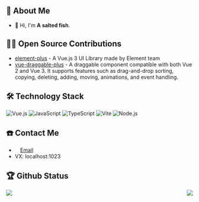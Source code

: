 ## 🤺 About Me

- 👋 Hi, I'm **A salted fish**.

## 🤾‍♂️ Open Source Contributions


- [element-plus](https://github.com/element-plus/element-plus) - A Vue.js 3 UI Library made by Element team 
- [vue-draggable-plus](https://github.com/Alfred-Skyblue/vue-draggable-plus) - A draggable component compatible with both Vue 2 and Vue 3. It supports features such as drag-and-drop sorting, copying, deleting, adding, moving, animations, and event handling.

## 🛠 Technology Stack

![Vue.js](https://img.shields.io/badge/Vue.js-4FC08D?logo=vuedotjs&logoColor=fff&style=flat)
![JavaScript](https://img.shields.io/badge/JavaScript-092E20?logo=javascript&logoColor=fff&style=flat)
![TypeScript](https://img.shields.io/badge/TypeScript-F7DF1E?logo=typescript&logoColor=000&style=flat)
![Vite](https://img.shields.io/badge/Vite-4FC08D?logo=vite&logoColor=fff&style=flat)
![Node.js](https://img.shields.io/badge/Node.js-61DAFB?logo=nodedotjs&logoColor=000&style=flat)

## ☎️ Contact Me

- <img height="10" src="https://api.iconify.design/fxemoji:email.svg"> [Email](mailto:wjp_github@163.com)
- VX: localhost:1023

## 🏆 Github Status

<img src="https://github-readme-stats.vercel.app/api?username=SeaAster"  align="right">

 <img src="https://github-readme-stats.vercel.app/api/top-langs/?username=SeaAster&theme=transparent&layout=compact">